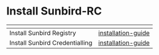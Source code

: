# Install Sunbird-RC



<table data-card-size="large" data-view="cards"><thead><tr><th></th><th data-hidden data-card-target data-type="content-ref"></th></tr></thead><tbody><tr><td>Install Sunbird Registry</td><td><a href="../developers-guide/functional-registry/installation-guide/">installation-guide</a></td></tr><tr><td>Install Sunbird Credentialling</td><td><a href="../developers-guide/credentialling-services/installation-guide/">installation-guide</a></td></tr></tbody></table>
